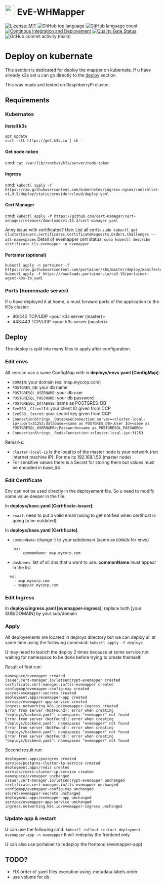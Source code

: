 # <img src="WHMapper/wwwroot/favicon.ico" width="32" heigth="32"> EvE-WHMapper
[![License: MIT](https://img.shields.io/badge/License-MIT-yellow.svg)](https://opensource.org/licenses/MIT) ![GitHub top language](https://img.shields.io/github/languages/top/pfh59/eve-whmapper) ![GitHub language count](https://img.shields.io/github/languages/count/pfh59/eve-whmapper) [![Continous Integration and Deployement](https://github.com/pfh59/eve-whmapper/actions/workflows/ci-cd.yaml/badge.svg)](https://github.com/pfh59/eve-whmapper/actions/workflows/ci-cd.yaml)	[![Quality Gate Status](https://sonarcloud.io/api/project_badges/measure?project=pfh59_eve-whmapper&metric=alert_status)](https://sonarcloud.io/summary/new_code?id=pfh59_eve-whmapper) ![GitHub commit activity (main)](https://img.shields.io/github/commit-activity/m/pfh59/eve-whmapper)


# Deploy on kubernate

This section is dedicated for deploy the mapper on kubernate.
If u have already k3s set u can go directly to the [deploy](#Deploy) section

This was made and tested on RasphberryPi cluster.

## Requirements

### Kubernates

#### Install k3s

```
apt update
curl -sfL https://get.k3s.io | sh -
```

#### Get node-token

cmd: `cat /var/lib/rancher/k3s/server/node-token` 

#### Ingress

cmd: `kubectl apply -f https://raw.githubusercontent.com/kubernetes/ingress-nginx/controller-v1.9.5/deploy/static/provider/cloud/deploy.yaml`

#### Cert Manager

cmd: `kubectl apply -f https://github.com/cert-manager/cert-manager/releases/download/v1.13.3/cert-manager.yaml`

Anny issue with certificates?
Use:
List all certs: `sudo kubectl get ClusterIssuers,Certificates,CertificateRequests,Orders,Challenges --all-namespaces`
Detail of evemapper cert status: `sudo kubectl describe certificate tls-evemapper -n evemapper`

#### Portainer (optional)

```
kubectl apply -n portainer -f https://raw.githubusercontent.com/portainer/k8s/master/deploy/manifests/portainer/portainer.yaml
kubectl apply -f https://downloads.portainer.io/ce2-19/portainer-agent-k8s-lb.yaml
```

### Ports (homemade server)

If u have deployed it at home, u must forward ports of the application to the K3s cluster:
- 80:443 TCP/UDP <your k3s server (master)>
- 443:443 TCP/UDP <your k3s server (master)>

## Deploy

The deploy is split into many files to apply after configuration.

### Edit envs

All service use a same ConfigMap with in **deploys/envs.yaml [ConfigMap]**:
- `DOMAIN`:  your domain (ex: map.mycorp.com)
- `POSTGRES_DB`: your db name
- `POSTGRESQL_USERNAME`: your db user
- `POSTGRESQL_PASSWORD`: your db password
- `POSTGRESQL_DATABASE`: same as POSTGRES_DB
- `EveSSO__ClientId`: your client ID given from CCP
- `EveSSO__Secret`: your secret key given from CCP
- `ConnectionStrings__DatabaseConnection`: `server=<cluster-local-ip>;port=31252;database=<same as POSTGRES_DB>;User Id=<same as POSTGRESQL_USERNAME>;Password=<same as POSTGRESQL_PASSWORD>`
- `ConnectionStrings__RedisConnection`: `<cluster-local-ip>:31253`

Remarks:
- `cluster-local-ip` is the local ip of the master node is your network (not internet machine IP). For me its 192.168.1.50 (master node) 
- For sensitive values there is a Secret for storing them but values must be encoded in base_64

### Edit Certificate

Env can not be used directly in the deployement file. 
So u need to modify some value deeper in the file.

In **deploys/base.yaml [Certificate-issuer]**:
- `email`: need to put a valid email (using to get notified when certificat is going to be outdated)

In **deploys/base.yaml [Certificate]**:
- `commonName`: change it to your subdomain (same as `DOMAIN` for envs)
```
    ex:
        commonName: map.mycorp.com
```

- `dnsNames`: list of all dns that u want to use. **commonName** must appear in the list
  
```
  ex:
    - map.mycorp.com
    - mappper.mycorp.com
```

### Edit Ingress

In **deploys/ingress.yaml [evemapper-ingress]**: replace both [your SUB/DOMAIN] by your sub/domain


### Apply

All deployements are located in deploys directory but we can deploy all at same time using the following command: `kubectl apply -f deploys`

U may need to launch the deploy 2 times because at some service not waiting for namespace to be done before trying to create themself.

Result of first run:
```
namespace/evemapper created
issuer.cert-manager.io/letsencrypt-evemapper created
certificate.cert-manager.io/tls-evemapper created
configmap/evemapper-config-map created
secret/evemapper-secrets created
deployment.apps/evemapper-app created
service/evemapper-app-service created
ingress.networking.k8s.io/evemapper-ingress created
Error from server (NotFound): error when creating "deploys/backend.yaml": namespaces "evemapper" not found
Error from server (NotFound): error when creating "deploys/backend.yaml": namespaces "evemapper" not found
Error from server (NotFound): error when creating "deploys/backend.yaml": namespaces "evemapper" not found
Error from server (NotFound): error when creating "deploys/backend.yaml": namespaces "evemapper" not found
```

Second result run:
```
deployment.apps/postgres created
service/postgres-cluster-ip-service created
deployment.apps/redis created
service/redis-cluster-ip-service created
namespace/evemapper unchanged
issuer.cert-manager.io/letsencrypt-evemapper unchanged
certificate.cert-manager.io/tls-evemapper unchanged
configmap/evemapper-config-map unchanged
secret/evemapper-secrets unchanged
deployment.apps/evemapper-app unchanged
service/evemapper-app-service unchanged
ingress.networking.k8s.io/evemapper-ingress unchanged
```

### Update app & restart

U can use the following cmd: `kubectl rollout restart deployment evemapper-app -n evemapper`
It will redeploy the frontend only

U can also use portainer to redeploy the frontend (evemapper-app)

## TODO?

- FIX order of yaml files execution using .metadata.labels.order
- use volume for db
  
  